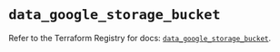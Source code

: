 # `data_google_storage_bucket`

Refer to the Terraform Registry for docs: [`data_google_storage_bucket`](https://registry.terraform.io/providers/hashicorp/google/6.25.0/docs/data-sources/storage_bucket).
